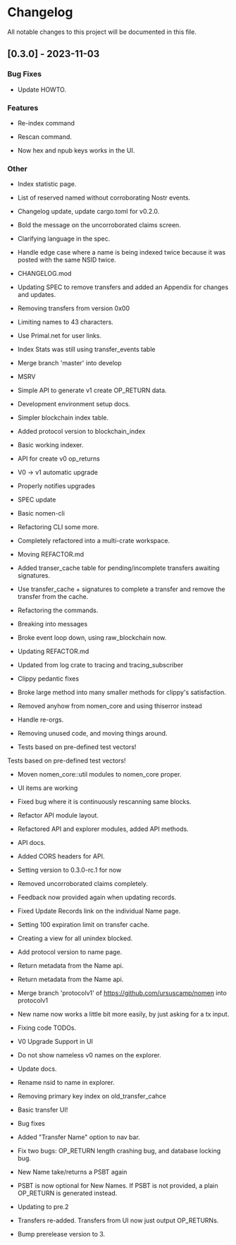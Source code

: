 # Changelog

All notable changes to this project will be documented in this file.

## [0.3.0] - 2023-11-03

### Bug Fixes

- Update HOWTO.


### Features

- Re-index command

- Rescan command.

- Now hex and npub keys works in the UI.


### Other

- Index statistic page.

- List of reserved named without corroborating Nostr events.

- Changelog update, update cargo.toml for v0.2.0.

- Bold the message on the uncorroborated claims screen.

- Clarifying language in the spec.

- Handle edge case where a name is being indexed twice because it was posted with the same NSID twice.

- CHANGELOG.mod

- Updating SPEC to remove transfers and added an Appendix for changes and updates.

- Removing transfers from version 0x00

- Limiting names to 43 characters.

- Use Primal.net for user links.

- Index Stats was still using transfer_events table

- Merge branch 'master' into develop
- MSRV

- Simple API to generate v1 create OP_RETURN data.

- Development environment setup docs.

- Simpler blockchain index table.

- Added protocol version to blockchain_index

- Basic working indexer.

- API for create v0 op_returns

- V0 -> v1 automatic upgrade

- Properly notifies upgrades

- SPEC update

- Basic nomen-cli

- Refactoring CLI some more.

- Completely refactored into a multi-crate workspace.

- Moving REFACTOR.md

- Added transer_cache table for pending/incomplete transfers awaiting signatures.

- Use transfer_cache + signatures to complete a transfer and remove the transfer from the cache.

- Refactoring the commands.

- Breaking into messages

- Broke event loop down, using raw_blockchain now.

- Updating REFACTOR.md

- Updated from log crate to tracing and tracing_subscriber

- Clippy pedantic fixes

- Broke large method into many smaller methods for clippy's satisfaction.

- Removed anyhow from nomen_core and using thiserror instead

- Handle re-orgs.

- Removing unused code, and moving things around.

- Tests based on pre-defined test vectors!

Tests based on pre-defined test vectors!

- Moven nomen_core::util modules to nomen_core proper.

- UI items are working

- Fixed bug where it is continuously rescanning same blocks.

- Refactor API module layout.

- Refactored API and explorer modules, added API methods.

- API docs.

- Added CORS headers for API.

- Setting version to 0.3.0-rc.1 for now

- Removed uncorroborated claims completely.

- Feedback now provided again when updating records.

- Fixed Update Records link on the individual Name page.

- Setting 100 expiration limit on transfer cache.

- Creating a view for all unindex blocked.

- Add protocol version to name page.

- Return metadata from the Name api.

- Return metadata from the Name api.

- Merge branch 'protocolv1' of https://github.com/ursuscamp/nomen into protocolv1

- New name now works a little bit more easily, by just asking for a tx input.

- Fixing code TODOs.

- V0 Upgrade Support in UI

- Do not show nameless v0 names on the explorer.

- Update docs.

- Rename nsid to name in explorer.

- Removing primary key index on old_transfer_cahce

- Basic transfer UI!

- Bug fixes

- Added "Transfer Name" option to nav bar.

- Fix two bugs: OP_RETURN length crashing bug, and database locking bug.

- New Name take/returns a PSBT again

- PSBT is now optional for New Names. If PSBT is not provided, a plain OP_RETURN is generated instead.

- Updating to pre.2

- Transfers re-added. Transfers from UI now just output OP_RETURNs.

- Bump prerelease version to 3.


<!-- generated by git-cliff -->
